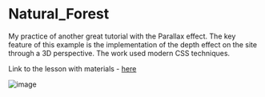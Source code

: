 # Natural_Forest

My practice of another great tutorial with the Parallax effect. The key feature of this example is the implementation of the depth effect on the site through a 3D perspective. The work used modern CSS techniques.

Link to the lesson with materials - <a href="https://webdesign-master.ru/blog/html-css/parallax-3d-lens-effect-website.html">here</a>


![image](https://github.com/0trava/Natural_Forest/assets/102797527/2911431e-6636-48c6-9cee-f3bd337ca82c)

